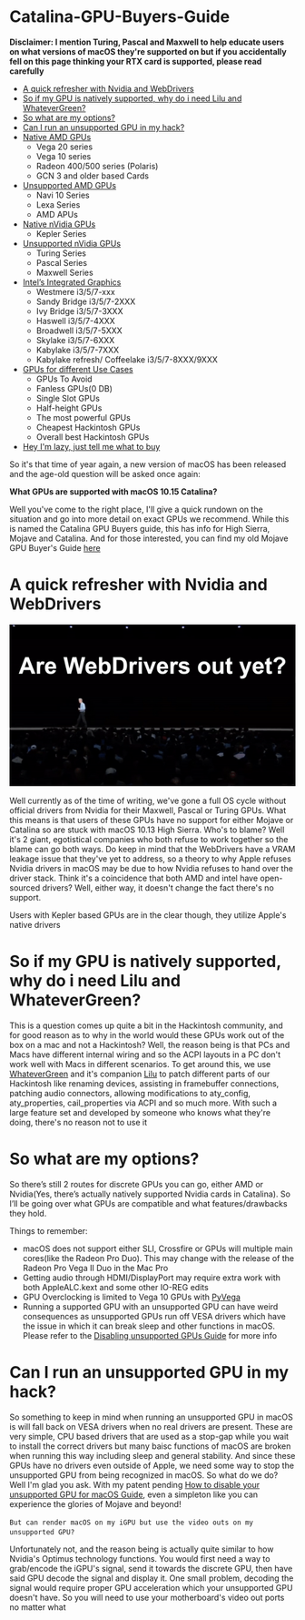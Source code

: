 # Catalina-GPU-Buyers-Guide

**Disclaimer: I mention Turing, Pascal and Maxwell to help educate users on what versions of macOS they're supported on but if you accidentally fell on this page thinking your RTX card is supported, please read carefully**

* [A quick refresher with Nvidia and WebDrivers](README.md#a-quick-refresher-with-Nvidia-and-WebDrivers)
* [So if my GPU is natively supported, why do i need Lilu and WhateverGreen?](README.md#so-if-my-GPU-is-natively-supported-why-do-i-need-Lilu-and-WhateverGreen)
* [So what are my options?](README.md#so-what-are-my-options)
* [Can I run an unsupported GPU in my hack?](README.md#can-I-run-an-unsupported-GPU-in-my-hack)
* [Native AMD GPUs](README.md#Native-AMD-GPUs)
   * Vega 20 series
   * Vega 10 series
   * Radeon 400/500 series (Polaris)
   * GCN 3 and older based Cards
* [Unsupported AMD GPUs](README.md#Unsupported-AMD-GPUs)
   * Navi 10 Series
   * Lexa Series
   * AMD APUs
* [Native nVidia GPUs](README.md#Native-nVidia-GPUs)
   * Kepler Series
* [Unsupported nVidia GPUs](README.md#Unsupported-nVidia-GPUs)
   * Turing Series
   * Pascal Series
   * Maxwell Series
* [Intel’s Integrated Graphics](README.md#Intels-Integrated-Graphics)
   * Westmere i3/5/7-xxx
   * Sandy Bridge i3/5/7-2XXX
   * Ivy Bridge i3/5/7-3XXX
   * Haswell i3/5/7-4XXX
   * Broadwell i3/5/7-5XXX
   * Skylake i3/5/7-6XXX
   * Kabylake i3/5/7-7XXX
   * Kabylake refresh/ Coffeelake i3/5/7-8XXX/9XXX
* [GPUs for different Use Cases](README.md#GPUs-for-different-Use-Cases)
   * GPUs To Avoid
   * Fanless GPUs(0 DB)
   * Single Slot GPUs
   * Half-height GPUs
   * The most powerful GPUs
   * Cheapest Hackintosh GPUs
   * Overall best Hackintosh GPUs
* [Hey I'm lazy, just tell me what to buy](README.md#Hey-Im-lazy-just-tell-me-what-to-buy)

So it's that time of year again, a new version of macOS has been released and the age-old question will be asked once again:

**What GPUs are supported with macOS 10.15 Catalina?**

Well you've come to the right place, I'll give a quick rundown on the situation and go into more detail on exact GPUs we recommend. While this is named the Catalina GPU Buyers guide, this has info for High Sierra, Mojave and Catalina. And for those interested, you can find my old Mojave GPU Buyer's Guide [here](https://www.reddit.com/r/hackintosh/comments/b91vf5/mojave_gpu_buyers_guide/)


# A quick refresher with Nvidia and WebDrivers

![WebDrivers](WebDrivers.gif)

Well currently as of the time of writing, we've gone a full OS cycle without official drivers from Nvidia for their Maxwell, Pascal or Turing GPUs. What this means is that users of these GPUs have no support for either Mojave or Catalina so are stuck with macOS 10.13 High Sierra. Who's to blame? Well it's 2 giant, egotistical companies who both refuse to work together so the blame can go both ways. Do keep in mind that the WebDrivers have a VRAM leakage issue that they've yet to address, so a theory to why Apple refuses Nvidia drivers in macOS may be due to how Nvidia refuses to hand over the driver stack. Think it's a coincidence that both AMD and intel have open-sourced drivers? Well, either way, it doesn't change the fact there's no support. 

Users with Kepler based GPUs are in the clear though, they utilize Apple's native drivers

# So if my GPU is natively supported, why do i need Lilu and WhateverGreen?

This is a question comes up quite a bit in the Hackintosh community, and for good reason as to why in the world would these GPUs work out of the box on a mac and not a Hackintosh? Well, the reason being is that PCs and Macs have different internal wiring and so the ACPI layouts in a PC don't work well with Macs in different scenarios. To get around this, we use [WhateverGreen](https://github.com/acidanthera/WhateverGreen/releases) and it's companion [Lilu](https://github.com/acidanthera/Lilu/releases) to patch different parts of our Hackintosh like renaming devices, assisting in framebuffer connections, patching audio connectors, allowing modifications to aty_config, aty_properties, cail_properties via ACPI and so much more. With such a large feature set and developed by someone who knows what they're doing, there's no reason not to use it

# So what are my options?


So there’s still 2 routes for discrete GPUs you can go, either AMD or Nvidia(Yes, there’s actually natively supported Nvidia cards in Catalina). So I’ll be going over what GPUs are compatible and what features/drawbacks they hold.

Things to remember:

* macOS does not support either SLI, Crossfire or GPUs will multiple main cores(like the Radeon Pro Duo). This may change with the release of the Radeon Pro Vega II Duo in the Mac Pro
* Getting audio through HDMI/DisplayPort may require extra work with both AppleALC.kext and some other IO-REG edits
* GPU Overclocking is limited to Vega 10 GPUs with [PyVega](https://github.com/corpnewt/PyVega)
* Running a supported GPU with an unsupported GPU can have weird consequences as unsupported GPUs run off VESA drivers which have the issue in which it can break sleep and other functions in macOS. Please refer to the [Disabling unsupported GPUs Guide](https://github.com/khronokernel/How-to-disable-your-unsupported-GPU-for-MacOS) for more info

# Can I run an unsupported GPU in my hack?

So something to keep in mind when running an unsupported GPU in macOS is will fall back on VESA drivers when no real drivers are present. These are very simple, CPU based drivers that are used as a stop-gap while you wait to install the correct drivers but many baisc functions of macOS are broken when running this way including sleep and general stability. And since these GPUs have no drivers even outside of Apple, we need some way to stop the unsupported GPU from being recognized in macOS. So what do we do? Well I'm glad you ask. With my patent pending [How to disable your unsupported GPU for macOS Guide](https://github.com/khronokernel/How-to-disable-your-unsupported-GPU-for-MacOS/blob/master/README.md), even a simpleton like you can experience the glories of Mojave and beyond!

`But can render macOS on my iGPU but use the video outs on my unsupported GPU?`

Unfortunately not, and the reason being is actually quite similar to how Nvidia's Optimus technology functions. You would first need a way to grab/encode the iGPU's signal, send it towards the discrete GPU, then have said GPU decode the signal and display it. One small problem, decoding the signal would require proper GPU acceleration which your unsupported GPU doesn't have. So you will need to use your motherboard's video out ports no matter what

